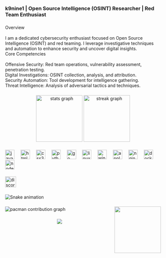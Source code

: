 <h3 align="left">k9nine1 | Open Source Intelligence (OSINT) Researcher | Red Team Enthusiast</h3>

###

<p align="left">Overview<br><br>I am a dedicated cybersecurity enthusiast focused on Open Source Intelligence (OSINT) and red teaming. I leverage investigative techniques and automation to enhance security and uncover digital insights.<br>Core Competencies<br><br>    Offensive Security: Red team operations, vulnerability assessment, penetration testing.<br>    Digital Investigations: OSINT collection, analysis, and attribution.<br>    Security Automation: Tool development for intelligence gathering.<br>    Threat Intelligence: Analysis of adversarial tactics and techniques.</p>

###

<div align="center">
  <img src="https://github-readme-stats.vercel.app/api?username=k9nine1&hide_title=false&hide_rank=false&show_icons=true&include_all_commits=true&count_private=true&disable_animations=false&theme=dracula&locale=en&hide_border=false" height="150" alt="stats graph"  />
  <img src="https://streak-stats.demolab.com?user=k9nine1&locale=en&mode=daily&theme=dracula&hide_border=false&border_radius=5" height="150" alt="streak graph"  />
</div>

###

<div align="left">
  <img src="https://cdn.jsdelivr.net/gh/devicons/devicon/icons/javascript/javascript-original.svg" height="30" alt="javascript logo"  />
  <img width="12" />
  <img src="https://cdn.jsdelivr.net/gh/devicons/devicon/icons/html5/html5-original.svg" height="30" alt="html5 logo"  />
  <img width="12" />
  <img src="https://cdn.jsdelivr.net/gh/devicons/devicon/icons/css3/css3-original.svg" height="30" alt="css3 logo"  />
  <img width="12" />
  <img src="https://cdn.jsdelivr.net/gh/devicons/devicon/icons/python/python-original.svg" height="30" alt="python logo"  />
  <img width="12" />
  <img src="https://cdn.jsdelivr.net/gh/devicons/devicon/icons/go/go-original.svg" height="30" alt="go logo"  />
  <img width="12" />
  <img src="https://cdn.jsdelivr.net/gh/devicons/devicon/icons/linux/linux-original.svg" height="30" alt="linux logo"  />
  <img width="12" />
  <img src="https://cdn.jsdelivr.net/gh/devicons/devicon/icons/windows8/windows8-original.svg" height="30" alt="windows8 logo"  />
  <img width="12" />
  <img src="https://cdn.jsdelivr.net/gh/devicons/devicon/icons/apple/apple-original.svg" height="30" alt="apple logo"  />
  <img width="12" />
  <img src="https://cdn.jsdelivr.net/gh/devicons/devicon/icons/nginx/nginx-original.svg" height="30" alt="nginx logo"  />
  <img width="12" />
  <img src="https://cdn.jsdelivr.net/gh/devicons/devicon/icons/docker/docker-original.svg" height="30" alt="docker logo"  />
  <img width="12" />
  <img src="https://skillicons.dev/icons?i=nodejs" height="30" alt="nodejs logo"  />
</div>

###

<div align="left">
  <img src="https://img.shields.io/static/v1?message=Discord&logo=discord&label=&color=7289DA&logoColor=white&labelColor=&style=for-the-badge" height="35" alt="discord logo"  />
</div>

###

<img src="https://raw.githubusercontent.com/k9nine1/k9nine1/output/snake.svg" alt="Snake animation" />

###

<img align="right" height="150" src="https://i.pinimg.com/originals/9c/80/3a/9c803a08af83a1b76102af8998c02ca9.gif"  />

###

<picture>
  <source media="(prefers-color-scheme: dark)" srcset="https://raw.githubusercontent.com/k9nine1/k9nine1/output/pacman-contribution-graph-dark.svg">
  <source media="(prefers-color-scheme: light)" srcset="https://raw.githubusercontent.com/k9nine1/k9nine1/output/pacman-contribution-graph.svg">
  <img alt="pacman contribution graph" src="https://raw.githubusercontent.com/k9nine1/k9nine1/output/pacman-contribution-graph.svg">
</picture>

###

<div align="center">
  <img src="https://visitor-badge.laobi.icu/badge?page_id=k9nine1.k9nine1&"  />
</div>

###

